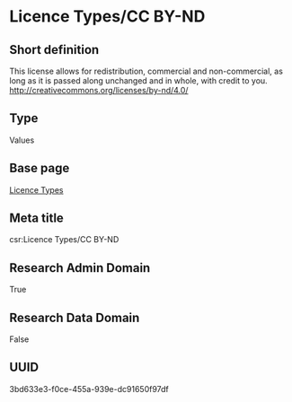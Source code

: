 # Licence Types/CC BY-ND
## Short definition
This license allows for redistribution, commercial and non-commercial, as long as it is passed along unchanged and in whole, with credit to you. http://creativecommons.org/licenses/by-nd/4.0/
## Type
Values
## Base page
[Licence Types](../../Objects/Licence%20Types.md)
## Meta title
csr:Licence Types/CC BY-ND
## Research Admin Domain
True
## Research Data Domain
False
## UUID
3bd633e3-f0ce-455a-939e-dc91650f97df
